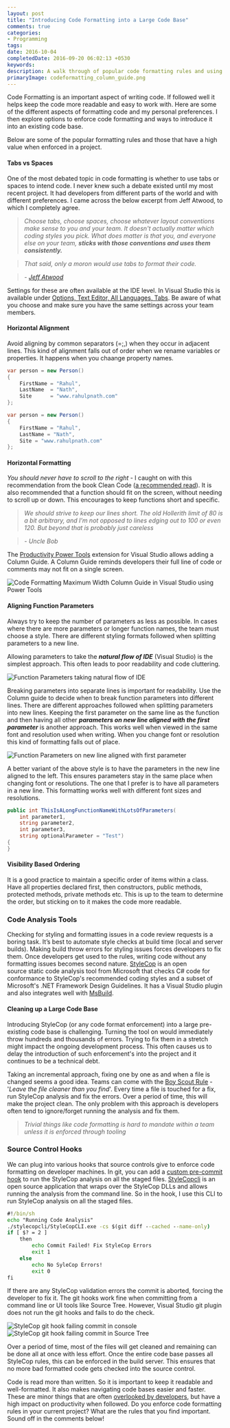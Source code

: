 ```yaml
---
layout: post
title: "Introducing Code Formatting into a Large Code Base"
comments: true
categories:
- Programming
tags: 
date: 2016-10-04
completedDate: 2016-09-20 06:02:13 +0530
keywords: 
description: A walk through of popular code formatting rules and using source control hooks to introduce styling rules into a large code base.
primaryImage: codeformatting_column_guide.png
---
```


Code Formatting is an important aspect of writing code. If followed well it helps keep the code more readable and easy to work with. Here are some of the different aspects of formatting code and my personal preferences. I then explore options to enforce code formatting and ways to introduce it into an existing code base.

Below are some of the popular formatting rules and those that have a high value when enforced in a project.

#### **Tabs vs Spaces**

One of the most debated topic in code formatting is whether to use tabs or spaces to intend code. I never knew such a debate existed until my most recent project. It had developers from different parts of the world and with different preferences. I came across the below excerpt from Jeff Atwood, to which I completely agree.

> *Choose tabs, choose spaces, choose whatever layout conventions make sense to you and your team. It doesn't actually matter which coding styles you pick. What does matter is that you, and everyone else on your team, **sticks with those conventions and uses them consistently.***

> *That said, only a moron would use tabs to format their code.*

> *- [Jeff Atwood](https://blog.codinghorror.com/death-to-the-space-infidels/)*

Settings for these are often available at the IDE level. In Visual Studio this is available under [Options, Text Editor, All Languages, Tabs](https://msdn.microsoft.com/en-us/library/7sffa753.aspx). Be aware of what you choose and make sure you have the same settings across your team members.

#### **Horizontal Alignment**

Avoid aligning by common separators (=;,) when they occur in adjacent lines. This kind of alignment falls out of order when we rename variables or properties. It happens when you chaange property names. 

``` csharp Not Refactoring friendly and needs extra effort to keep it formatted
var person = new Person()
{
    FirstName = "Rahul",
    LastName  = "Nath",
    Site      = "www.rahulpnath.com"
};
```

``` csharp Refactoring friendly
var person = new Person()
{
    FirstName = "Rahul",
    LastName = "Nath",
    Site = "www.rahulpnath.com"
};
```

#### **Horizontal Formatting**

*You should never have to scroll to the right* - I caught on with this recommendation from the book Clean Code ([a recommended read](http://www.rahulpnath.com/blog/language-agnostic-books-for-every-developer-2/)). It is also recommended that a function should fit on the screen, without needing to scroll up or down. This encourages to keep functions short and specific.

> *We should strive to keep our lines short. The old Hollerith limit of 80 is a bit arbitrary, and I’m not opposed to lines edging out to 100 or even 120. But beyond that is probably just careless*

> *- Uncle Bob*

The [Productivity Power Tools](https://visualstudiogallery.msdn.microsoft.com/d0d33361-18e2-46c0-8ff2-4adea1e34fef) extension for Visual Studio allows adding a Column Guide. A Column Guide reminds developers their full line of code or comments may not fit on a single screen.

<img class="center" alt="Code Formatting Maximum Width Column Guide in Visual Studio using Power Tools" 
src="{{ site.images_root}}/codeformatting_column_guide.png" />

#### **Aligning Function Parameters** 

Always try to keep the number of parameters as less as possible. In cases where there are more parameters or longer function names, the team must choose a style. There are different styling formats followed when splitting parameters to a new line.

Allowing parameters to take the ***natural flow of IDE*** (Visual Studio) is the simplest approach. This often leads to poor readability and code cluttering.

<img class="center" alt="Function Parameters taking natural flow of IDE" 
src="{{ site.images_root}}/codeformatting_functionparameters_naturalflowide.png" />

Breaking parameters into separate lines is important for readability. Use the Column guide to decide when to break function parameters into different lines. There are different approaches followed when splitting parameters into new lines. Keeping the first parameter on the same line as the function and then having all other ***parameters on new line aligned with the first parameter*** is another approach. This works well when viewed in the same font and resolution used when writing. When you change font or resolution this kind of formatting falls out of place.

<img class="center" alt="Function Parameters on new line aligned with first parameter" 
src="{{ site.images_root}}/codeformatting_functionparameters_alignzoom.png" />

A better variant of the above style is to have the parameters in the new line aligned to the left. This ensures parameters stay in the same place when changing font or resolutions. The one that I prefer is to have all parameters in a new line. This formatting works well with different font sizes and resolutions.

``` csharp
public int ThisIsALongFunctionNameWithLotsOfParameters(
    int parameter1, 
    string parameter2, 
    int parameter3, 
    string optionalParameter = "Test")
{
}
```

#### **Visibility Based Ordering**

It is a good practice to maintain a specific order of items within a class. Have all properties declared first, then constructors, public methods, protected methods, private methods etc. This is up to the team to  determine the order, but sticking on to it makes the code more readable.

### Code Analysis Tools

Checking for styling and formatting issues in a code review requests is a boring task. It’s best to automate style checks at build time (local and server builds). Making build throw errors for styling issues forces developers to fix them. Once developers get used to the rules, writing code without any formatting issues becomes second nature.  [StyleCop](https://stylecop.codeplex.com) is an open source static code analysis tool from Microsoft that checks C# code for conformance to StyleCop's recommended coding styles and a subset of Microsoft's .NET Framework Design Guidelines. It has a Visual Studio plugin and also integrates well with [MsBuild](https://stylecop.codeplex.com/wikipage?title=Setting%20Up%20StyleCop%20MSBuild%20Integration).

#### **Cleaning up a Large Code Base**

Introducing StyleCop (or any code format enforcement) into a large pre-existing code base is challenging. Turning the tool on would immediately throw hundreds and thousands of errors. Trying to fix them in a stretch might impact the ongoing development process. This often causes us to delay the introduction of such enforcement's into the project and it continues to be a technical debt.
 
Taking an incremental approach, fixing one by one as and when a file is changed seems a good idea. Teams can come with the [Boy Scout Rule](http://programmer.97things.oreilly.com/wiki/index.php/The_Boy_Scout_Rule) - '*Leave the file cleaner than you find*'. Every time a file is touched for a fix, run StyleCop analysis and fix the errors. Over a period of time, this will make the project clean. The only problem with this approach is developers often tend to ignore/forget running the analysis and fix them.

> *Trivial things like code formatting is hard to mandate within a team unless it is enforced through tooling*

### Source Control Hooks

We can plug into various hooks that source controls give to enforce code formatting on developer machines. In git, you can add a [custom pre-commit hook](https://git-scm.com/book/en/v2/Customizing-Git-Git-Hooks) to run the StyleCop analysis on all the staged files. [StyleCopcli](https://github.com/bbadjari/stylecopcli) is an open source application that wraps over the StyleCop DLLs and allows running the analysis from the command line. So in the hook, I use this CLI to run StyleCop analysis on all the staged files.

``` bat
#!/bin/sh
echo "Running Code Analysis"
./stylecopcli/StyleCopCLI.exe -cs $(git diff --cached --name-only)
if [ $? = 2 ]
    then
        echo Commit Failed! Fix StyleCop Errors
        exit 1
    else
        echo No SyleCop Errors!
        exit 0
fi
```

If there are any StyleCop validation errors the commit is aborted, forcing the developer to fix it. The git hooks work fine when committing from a command line or UI tools like Source Tree. However, Visual Studio git plugin does not run the git hooks and fails to do the check. 

<img class="center" alt="StyleCop git hook failing commit in console" src="{{ site.images_root}}/code_formatting_git_hook_console.png" />

<img class="center" alt="StyleCop git hook failing commit in Source Tree" src="{{ site.images_root}}/code_formatting_git_hook_sourcetree.png" />

Over a period of time, most of the files will get cleaned and remaining can be done all at once with less effort. Once the entire code base passes all StyleCop rules, this can be enforced in the build server. This ensures that no more bad formatted code gets checked into the source control. 

Code is read more than written. So it is important to keep it readable and well-formatted. It also makes navigating code bases easier and faster. These are minor things that are often [overlooked by developers](https://vimeo.com/97329157), but have a high impact on productivity when followed. Do you enforce code formatting rules in your current project? What are the rules that you find important. Sound off in the comments below!